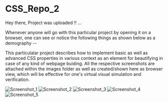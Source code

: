 # CSS_Repo_2

Hey there, Project was uploaded !! ...

Whenever anyone will go with this particular project by opening it on a browser, one can see or notice the following things as shown below as a demography --

This particulalar project describes how to implement basic as well as advanced CSS properties in various context as an element for beautifying in case of any kind of webpage buiding.
All the respective screenshots are attached within the images folder as well as created/shown here as browser view, which will be effective for one's virtual visual simulation and verification.

![Screenshot_1](https://user-images.githubusercontent.com/65014749/86843404-1f54de00-c0c4-11ea-8075-eefae6f97001.png)
![Screenshot_2](https://user-images.githubusercontent.com/65014749/86888025-26f1a280-c117-11ea-8a21-809e1bd00cc6.png)
![Screenshot_3](https://user-images.githubusercontent.com/65014749/86888030-28bb6600-c117-11ea-83f1-a400f96a0347.png)
![Screenshot_4](https://user-images.githubusercontent.com/65014749/86843550-56c38a80-c0c4-11ea-8258-d20b2642634d.png)
![Screenshot_5](https://user-images.githubusercontent.com/65014749/86843557-588d4e00-c0c4-11ea-8b51-c92425197d1e.png)

